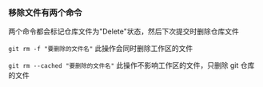 ### 移除文件有两个命令

两个命令都会标记仓库文件为"Delete"状态，然后下次提交时删除仓库文件

`git rm -f "要删除的文件名"`
此操作会同时删除工作区的文件

`git rm --cached "要删除的文件名"`
此操作不影响工作区的文件，只删除 git 仓库的文件